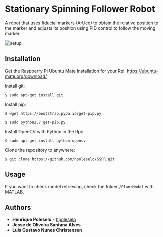 # Stationary Spinning Follower Robot
A robot that uses fiducial markers (ArUco) to obtain the relative position to the marker and adjusts its position using PID control to follow the moving marker.

![setup](https://user-images.githubusercontent.com/24254286/68078356-28faa900-fdb3-11e9-94ae-d9308d47922d.jpg)

## Installation
Get the Raspberry Pi Ubuntu Mate Installation for your Rpi:
https://ubuntu-mate.org/download/


Install git:

``` $ sudo apt-get install git ```

Install pip:

``` $ wget https://bootstrap.pypa.io/get-pip.py ```

``` $ sudo python2.7 get-pip.py ```

Install OpenCV with Python in the Rpi:

``` $ sudo apt-get install python-opencv ```

Clone the repository to anywhere:

``` $ git clone https://github.com/hpoleselo/SSFR.git ```

## Usage

If you want to check model retrieving, check the folder ``` /PlantModel ``` with MATLAB.

## Authors

* **Henrique Poleselo** - [hpoleselo](https://github.com/hpoleselo)
* **Jesse de Oliveira Santana Alves**
* **Luis Gustavo Nunes Christensen**

